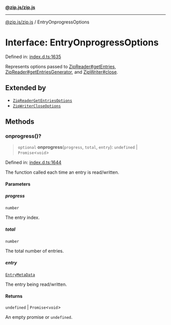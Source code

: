 [**@zip.js/zip.js**](../README.md)

***

[@zip.js/zip.js](../globals.md) / EntryOnprogressOptions

# Interface: EntryOnprogressOptions

Defined in: [index.d.ts:1635](https://github.com/gildas-lormeau/zip.js/blob/f3a32a7ff6dfd704bbdd861b62eec086ef8a7c94/index.d.ts#L1635)

Represents options passed to [ZipReader#getEntries](../classes/ZipReader.md#getentries), [ZipReader#getEntriesGenerator](../classes/ZipReader.md#getentriesgenerator), and [ZipWriter#close](../classes/ZipWriter.md#close).

## Extended by

- [`ZipReaderGetEntriesOptions`](ZipReaderGetEntriesOptions.md)
- [`ZipWriterCloseOptions`](ZipWriterCloseOptions.md)

## Methods

### onprogress()?

> `optional` **onprogress**(`progress`, `total`, `entry`): `undefined` \| `Promise`\<`void`\>

Defined in: [index.d.ts:1644](https://github.com/gildas-lormeau/zip.js/blob/f3a32a7ff6dfd704bbdd861b62eec086ef8a7c94/index.d.ts#L1644)

The function called each time an entry is read/written.

#### Parameters

##### progress

`number`

The entry index.

##### total

`number`

The total number of entries.

##### entry

[`EntryMetaData`](EntryMetaData.md)

The entry being read/written.

#### Returns

`undefined` \| `Promise`\<`void`\>

An empty promise or `undefined`.
